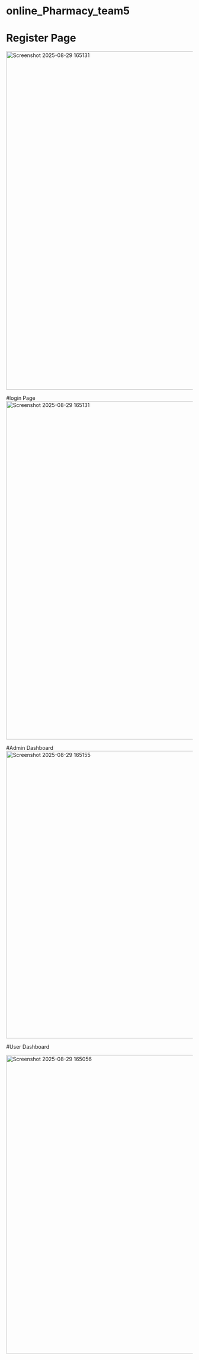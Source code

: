 


# online_Pharmacy_team5

# Register Page
<img width="1553" height="911" alt="Screenshot 2025-08-29 165131" src="https://github.com/user-attachments/assets/75ca9daf-b910-47bc-b6b7-d3bd89baab8c" />


#login Page
<img width="1553" height="911" alt="Screenshot 2025-08-29 165131" src="https://github.com/user-attachments/assets/6267ca30-3639-4358-9cbf-82454533741b" />


#Admin Dashboard 
<img width="1508" height="774" alt="Screenshot 2025-08-29 165155" src="https://github.com/user-attachments/assets/1464def1-c344-444b-ba36-0e8fbf4985c6" />



#User Dashboard

<img width="1517" height="804" alt="Screenshot 2025-08-29 165056" src="https://github.com/user-attachments/assets/807e02df-5a33-4372-827c-421425773a61" />

